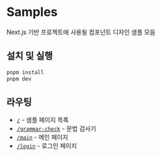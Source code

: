 # Samples

Next.js 기반 프로젝트에 사용될 컴포넌트 디자인 샘플 모음

## 설치 및 실행

```bash
pnpm install
pnpm dev
```

## 라우팅

- [`/`](https://proof-sample.vercel.app/) - 샘플 페이지 목록
- [`/grammar-check`](https://proof-sample.vercel.app/grammar-check) - 문법 검사기
- [`/main`](https://proof-sample.vercel.app/main) - 메인 페이지
- [`/login`](https://proof-sample.vercel.app/login) - 로그인 페이지